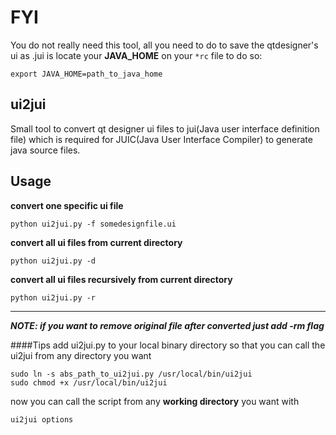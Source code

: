 # FYI
You do not really need this tool, all you need to do to save the qtdesigner's ui as .jui is locate your **JAVA_HOME** on your ``*rc`` file
to do so:
```
export JAVA_HOME=path_to_java_home
```

## ui2jui
Small tool to convert qt designer ui files to jui(Java user interface definition file) which is required for
JUIC(Java User Interface Compiler) to generate java source files.
## Usage
**convert one specific ui file**
```
python ui2jui.py -f somedesignfile.ui
```

**convert all ui files from current directory**
```
python ui2jui.py -d
```

**convert all ui files recursively from current directory**
```
python ui2jui.py -r
```

****
***NOTE: if you want to remove original file after converted just add -rm flag***

####Tips
add ui2jui.py to your local binary directory so that you can call the ui2jui from any directory you want

```
sudo ln -s abs_path_to_ui2jui.py /usr/local/bin/ui2jui
sudo chmod +x /usr/local/bin/ui2jui
```

now you can call the script from any **working directory** you want with
```
ui2jui options
```

